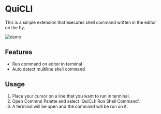 # QuiCLI

This is a simple extension that executes shell command written in the editor on the fly.

![demo](assets/demo.gif)

## Features

- Run command on editor in terminal
- Auto detect multiline shell command

## Usage

1. Place your cursor on a line that you want to run in terminal.
2. Open Commnd Palette and select 'QuiCLI: Run Shell Command'.
3. A terminal will be open and the command will be run on it.
